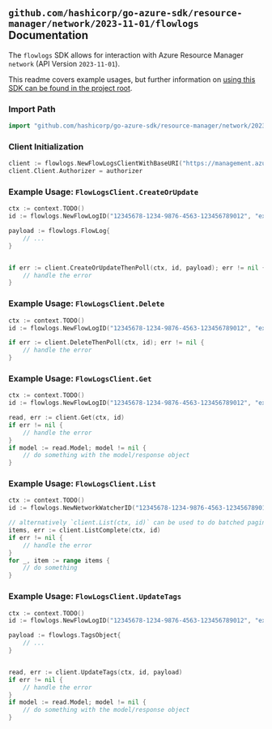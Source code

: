 
## `github.com/hashicorp/go-azure-sdk/resource-manager/network/2023-11-01/flowlogs` Documentation

The `flowlogs` SDK allows for interaction with Azure Resource Manager `network` (API Version `2023-11-01`).

This readme covers example usages, but further information on [using this SDK can be found in the project root](https://github.com/hashicorp/go-azure-sdk/tree/main/docs).

### Import Path

```go
import "github.com/hashicorp/go-azure-sdk/resource-manager/network/2023-11-01/flowlogs"
```


### Client Initialization

```go
client := flowlogs.NewFlowLogsClientWithBaseURI("https://management.azure.com")
client.Client.Authorizer = authorizer
```


### Example Usage: `FlowLogsClient.CreateOrUpdate`

```go
ctx := context.TODO()
id := flowlogs.NewFlowLogID("12345678-1234-9876-4563-123456789012", "example-resource-group", "networkWatcherName", "flowLogName")

payload := flowlogs.FlowLog{
	// ...
}


if err := client.CreateOrUpdateThenPoll(ctx, id, payload); err != nil {
	// handle the error
}
```


### Example Usage: `FlowLogsClient.Delete`

```go
ctx := context.TODO()
id := flowlogs.NewFlowLogID("12345678-1234-9876-4563-123456789012", "example-resource-group", "networkWatcherName", "flowLogName")

if err := client.DeleteThenPoll(ctx, id); err != nil {
	// handle the error
}
```


### Example Usage: `FlowLogsClient.Get`

```go
ctx := context.TODO()
id := flowlogs.NewFlowLogID("12345678-1234-9876-4563-123456789012", "example-resource-group", "networkWatcherName", "flowLogName")

read, err := client.Get(ctx, id)
if err != nil {
	// handle the error
}
if model := read.Model; model != nil {
	// do something with the model/response object
}
```


### Example Usage: `FlowLogsClient.List`

```go
ctx := context.TODO()
id := flowlogs.NewNetworkWatcherID("12345678-1234-9876-4563-123456789012", "example-resource-group", "networkWatcherName")

// alternatively `client.List(ctx, id)` can be used to do batched pagination
items, err := client.ListComplete(ctx, id)
if err != nil {
	// handle the error
}
for _, item := range items {
	// do something
}
```


### Example Usage: `FlowLogsClient.UpdateTags`

```go
ctx := context.TODO()
id := flowlogs.NewFlowLogID("12345678-1234-9876-4563-123456789012", "example-resource-group", "networkWatcherName", "flowLogName")

payload := flowlogs.TagsObject{
	// ...
}


read, err := client.UpdateTags(ctx, id, payload)
if err != nil {
	// handle the error
}
if model := read.Model; model != nil {
	// do something with the model/response object
}
```
